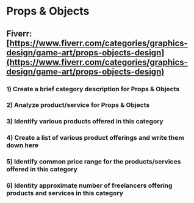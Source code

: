 # Props & Objects
## Fiverr: [https://www.fiverr.com/categories/graphics-design/game-art/props-objects-design](https://www.fiverr.com/categories/graphics-design/game-art/props-objects-design)
### 1) Create a brief category description for Props & Objects
### 2) Analyze product/service for Props & Objects
### 3) Identify various products offered in this category
### 4) Create a list of various product offerings and write them down here
### 5) Identify common price range for the products/services offered in this category
### 6) Identity approximate number of freelancers offering products and services in this category
